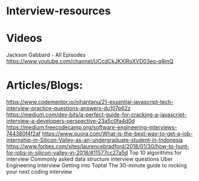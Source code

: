 # Interview-resources

# Videos
Jackson Gabbard - All Episodes
https://www.youtube.com/channel/UCcdCkJKXlRoXVD03eo-q8mQ

# Articles/Blogs:
https://www.codementor.io/nihantanu/21-essential-javascript-tech-interview-practice-questions-answers-du107p62z
https://medium.com/dev-bits/a-perfect-guide-for-cracking-a-javascript-interview-a-developers-perspective-23a5c0fa4d0d
https://medium.freecodecamp.org/software-engineering-interviews-744380f4f2af
https://www.quora.com/What-is-the-best-way-to-get-a-job-internship-in-Silicon-Valley-as-an-undergraduate-student-in-Indonesia
https://www.forbes.com/sites/laurencebradford/2018/01/30/how-to-hunt-for-jobs-in-silicon-valley-in-2018/#11577cc27a5d
Top 10 algorithms for interview
Commonly asked data structure interview questions
Uber Engineering Interview
Getting into Toptal
The 30-minute guide to rocking your next coding interview
